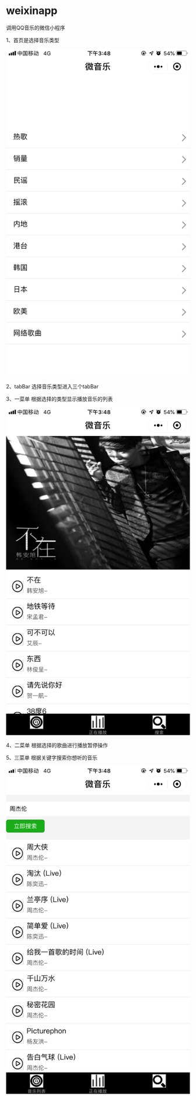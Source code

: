 # weixinapp
调用QQ音乐的微信小程序

1、首页是选择音乐类型

![Image discription](https://github.com/ghczqx1992/weixinapp/blob/master/weixinapp3/doc/images/shouye.PNG)

2、tabBar 选择音乐类型进入三个tabBar

3、一菜单 根据选择的类型显示播放音乐的列表

![Image discription](https://github.com/ghczqx1992/weixinapp/blob/master/weixinapp3/doc/images/list.PNG)

4、二菜单 根据选择的歌曲进行播放暂停操作




5、三菜单 根据关键字搜索你想听的音乐

![Image discription](https://github.com/ghczqx1992/weixinapp/blob/master/weixinapp3/doc/images/search.PNG)

